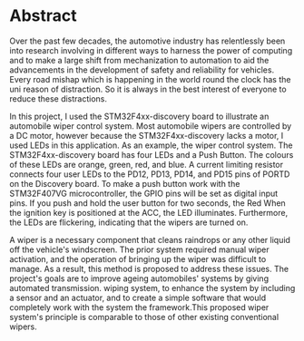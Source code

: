 # Abstract
Over the past few decades, the automotive industry has relentlessly been into research involving in different ways to harness the power of computing and to make a large shift from mechanization to automation to aid the advancements in the development of safety and reliability for vehicles. Every road mishap which is happening in the world round the clock has the uni reason of distraction. So it is always in the best interest of everyone to reduce these distractions.

In this project, I used the STM32F4xx-discovery board to illustrate an automobile wiper control system. Most automobile wipers are controlled by a DC motor, however because the STM32F4xx-discovery lacks a motor, I used LEDs in this application. As an example, the wiper control system. The STM32F4xx-discovery board has four LEDs and a Push Button. The colours of these LEDs are orange, green, red, and blue. A current limiting resistor connects four user LEDs to the PD12, PD13, PD14, and PD15 pins of PORTD on the Discovery board. To make a push button work with the STM32F407VG microcontroller, the GPIO pins will be set as digital input pins. If you push and hold the user button for two seconds, the Red When the ignition key is positioned at the ACC, the LED illuminates. Furthermore, the LEDs are flickering, indicating that the wipers are turned on.

A wiper is a necessary component that cleans raindrops or any other liquid off the vehicle's windscreen. The prior system required manual wiper activation, and the operation of bringing up the wiper was difficult to manage. As a result, this method is proposed to address these issues. The project's goals are to improve ageing automobiles' systems by giving automated transmission. wiping system, to enhance the system by including a sensor and an actuator, and to create a simple software that would completely work with the system the framework.This proposed wiper system's principle is comparable to those of other existing conventional wipers.
